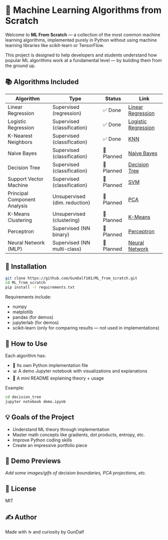 # 🧠 Machine Learning Algorithms from Scratch

Welcome to **ML From Scratch** — a collection of the most common machine learning algorithms, implemented purely in Python without using machine learning libraries like scikit-learn or TensorFlow.

This project is designed to help developers and students understand how popular ML algorithms work at a fundamental level — by building them from the ground up.

## 📚 Algorithms Included

| Algorithm               | Type                           | Status | Link |
|-------------------------|--------------------------------|--------|------|
| Linear Regression       | Supervised (regression)        | ✅ Done | [Linear Regression](./linear_regression) |
| Logistic Regression     | Supervised (classification)    | ✅ Done | [Logistic Regression](./logistic_regression) |
| K-Nearest Neighbors     | Supervised (classification)    | ✅ Done | [KNN](./knn) |
| Naive Bayes             | Supervised (classification)    | 📝 Planned | [Naive Bayes](./naive_bayes) |
| Decision Tree           | Supervised (classification)    | 📝 Planned | [Decision Tree](./decision_tree) |
| Support Vector Machine  | Supervised (classification)    | 📝 Planned | [SVM](./svm) |
| Principal Component Analysis | Unsupervised (dim. reduction) | 📝 Planned | [PCA](./pca) |
| K-Means Clustering      | Unsupervised (clustering)      | 📝 Planned | [K-Means](./kmeans) |
| Perceptron              | Supervised (NN binary)         | 📝 Planned | [Perceptron](./perceptron) |
| Neural Network (MLP)    | Supervised (NN multi-class)    | 📝 Planned | [Neural Network](./neural_network) |

## 🔧 Installation

```bash
git clone https://github.com/GunDalf101/ML_from_scratch.git
cd ML_from_scratch
pip install -r requirements.txt
```

Requirements include:
- numpy
- matplotlib
- pandas (for demos)
- jupyterlab (for demos)
- scikit-learn (only for comparing results — not used in implementations)

## 🧪 How to Use

Each algorithm has:
- 📄 Its own Python implementation file
- 📊 A demo Jupyter notebook with visualizations and explanations
- 📘 A mini README explaining theory + usage

Example:
```bash
cd decision_tree
jupyter notebook demo.ipynb
```

## 💡 Goals of the Project

- Understand ML theory through implementation
- Master math concepts like gradients, dot products, entropy, etc.
- Improve Python coding skills
- Create an impressive portfolio piece

## 🤖 Demo Previews

*Add some images/gifs of decision boundaries, PCA projections, etc.*

## 📄 License

MIT

## ✍️ Author

Made with ☕ and curiosity by GunDalf